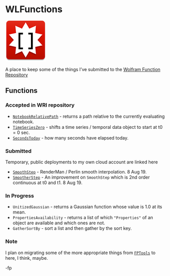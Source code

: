 # WLFunctions

![icon](icon.png)

A place to keep some of the things I’ve submitted to the [Wolfram Function Repository](https://resources.wolframcloud.com/FunctionRepository/)

## Functions

### Accepted in WRI repository

- [`NotebookRelativePath`](https://resources.wolframcloud.com/FunctionRepository/resources/NotebookRelativePath) - returns a path relative to the currently evaluating notebook.
- [`TimeSeriesZero`](https://resources.wolframcloud.com/FunctionRepository/resources/TimeSeriesZero) - shifts a time series / temporal data object to start at t0 = 0 sec.
- [`SecondsToday`](https://resources.wolframcloud.com/FunctionRepository/resources/SecondsToday) - how many seconds have elapsed today.

### Submitted

Temporary, public deployments to my own cloud account are linked here

- [`SmoothStep`](https://www.wolframcloud.com/obj/user-e18bc1c7-3afd-425b-9021-c3a6d453acd3/DeployedResources/Function/SmoothStep) - RenderMan / Perlin smooth interpolation. 8 Aug 19.
- [`SmootherStep`](https://www.wolframcloud.com/obj/user-e18bc1c7-3afd-425b-9021-c3a6d453acd3/DeployedResources/Function/SmootherStep) - An improvement on `SmoothStep` which is 2nd order continuous at t0 and t1. 8 Aug 19.

### In Progress

- `UnitizedGaussian` - returns a Gaussian function whose value is 1.0 at its mean.
- `PropertiesAvailability` - returns a list of which `"Properties"` of an object are available and which ones are not.
- `GatherSortBy` - sort a list and then gather by the sort key.

### Note

I plan on migrating some of the more appropriate things from [`FPTools`](https://github.com/flipphillips/FPTools) to here, I think, maybe.

-fp
